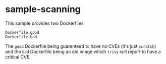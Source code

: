 # sample-scanning

This sample provides two Dockerfiles

```
Dockerfile.good
Dockerfile.bad
```

The `good` Dockerfile being guarenteed to have no CVEs (it's just `scratch`) and the `bad` Dockerfile being an old image which `trivy` will report to have a critical CVE.
